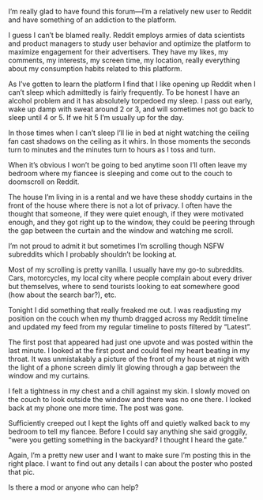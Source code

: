 I’m really glad to have found this forum—I’m a relatively new user to Reddit and have something of an addiction to the platform. 

I guess I can’t be blamed really. Reddit employs armies of data scientists and product managers to study user behavior and optimize the platform to maximize engagement for their advertisers. They have my likes, my comments, my interests, my screen time, my location, really everything about my consumption habits related to this platform. 

As I’ve gotten to learn the platform I find that I like opening up Reddit when I can’t sleep which admittedly is fairly frequently. To be honest I have an alcohol problem and it has absolutely torpedoed my sleep. I pass out early, wake up damp with sweat around 2 or 3, and will sometimes not go back to sleep until 4 or 5. If we hit 5 I’m usually up for the day. 

In those times when I can’t sleep I’ll lie in bed at night watching the ceiling fan cast shadows on the ceiling as it whirs. In those moments the seconds turn to minutes and the minutes turn to hours as I toss and turn.

When it’s obvious I won’t be going to bed anytime soon I’ll often leave my bedroom where my fiancee is sleeping and come out to the couch to doomscroll on Reddit. 

The house I’m living in is a rental and we have these shoddy curtains in the front of the house where there is not a lot of privacy. I often have the thought that someone, if they were quiet enough, if they were motivated enough, and they got right up to the window, they could be peering through the gap between the curtain and the window and watching me scroll. 

I’m not proud to admit it but sometimes I’m scrolling though NSFW subreddits which I probably shouldn’t be looking at. 

Most of my scrolling is pretty vanilla. I usually have my go-to subreddits. Cars, motorcycles, my local city where people complain about every driver but themselves, where to send tourists looking to eat somewhere good (how about the search bar?), etc. 

Tonight I did something that really freaked me out. I was readjusting my position on the couch when my thumb dragged across my Reddit timeline and updated my feed from my regular timeline to posts filtered by “Latest”. 

The first post that appeared had just one upvote and was posted within the last minute. I looked at the first post and could feel my heart beating in my throat. It was unmistakably a picture of the front of my house at night with the light of a phone screen dimly lit glowing through a gap between the window and my curtains. 

I felt a tightness in my chest and a chill against my skin. I slowly moved on the couch to look outside the window and there was no one there. I looked back at my phone one more time. The post was gone. 

Sufficiently creeped out I kept the lights off and quietly walked back to my bedroom to tell my fiancee. Before I could say anything she said groggily, “were you getting something in the backyard? I thought I heard the gate.”

Again, I’m a pretty new user and I want to make sure I’m posting this in the right place. I want to find out any details I can about the poster who posted that pic.

Is there a mod or anyone who can help? 